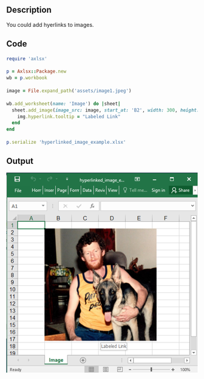 ## Description

You could add hyerlinks to images.

## Code

```ruby
require 'axlsx'

p = Axlsx::Package.new
wb = p.workbook

image = File.expand_path('assets/image1.jpeg')

wb.add_worksheet(name: 'Image') do |sheet|
  sheet.add_image(image_src: image, start_at: 'B2', width: 300, height: 300, hyperlink: 'https://github.com/caxlsx') do |img|
    img.hyperlink.tooltip = "Labeled Link"
  end
end

p.serialize 'hyperlinked_image_example.xlsx'
```

## Output

![Output](images/hyperlinked_image_example.png "Output")
